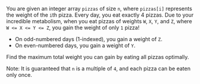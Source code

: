 You are given an integer array `pizzas` of size `n`, where `pizzas[i]` represents the weight of the `i`th pizza. Every day, you eat exactly 4 pizzas. Due to your incredible metabolism, when you eat pizzas of weights `W`, `X`, `Y`, and `Z`, where `W <= X <= Y <= Z`, you gain the weight of only `1` pizza!

- On odd-numbered days (1-indexed), you gain a weight of `Z`.
- On even-numbered days, you gain a weight of `Y`.

Find the maximum total weight you can gain by eating all pizzas optimally.

Note: It is guaranteed that `n` is a multiple of `4`, and each pizza can be eaten only once.